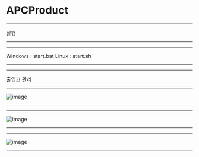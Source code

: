 # APCProduct

---

실행

---

---

Windows : start.bat
Linux : start.sh 

---

--- 

출입고 관리

---

![image](https://github.com/Korjw/APCProduct/assets/93375024/bd15f225-2832-4587-9ad2-25f227910958)

---
---

![image](https://github.com/Korjw/APCProduct/assets/93375024/8291ffbb-a93c-4546-b71b-1dde9b6f2578)

---
---

![image](https://github.com/Korjw/APCProduct/assets/93375024/8beb8649-3b5a-4388-b127-e453d987cef4)

---
